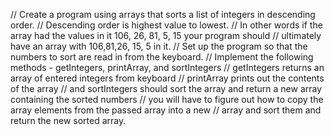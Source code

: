 // Create a program using arrays that sorts a list of integers in descending order.
// Descending order is highest value to lowest.
// In other words if the array had the values in it 106, 26, 81, 5, 15 your program should
// ultimately have an array with 106,81,26, 15, 5 in it.
// Set up the program so that the numbers to sort are read in from the keyboard.
// Implement the following methods - getIntegers, printArray, and sortIntegers
// getIntegers returns an array of entered integers from keyboard
// printArray prints out the contents of the array
// and sortIntegers should sort the array and return a new array containing the sorted numbers
// you will have to figure out how to copy the array elements from the passed array into a new
// array and sort them and return the new sorted array.